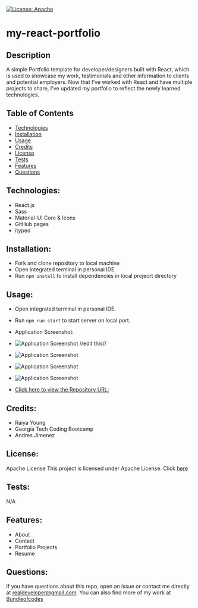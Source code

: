 [![License: Apache](https://img.shields.io/badge/license-Apache-blue.svg)](https://opensource.org/licenses/Apache)

# my-react-portfolio

## Description
A simple Portfolio template for developer/designers built with React, which is used to showcase my work, testimonials and other information to clients and potential employers. Now that I've worked with React and have multiple projects to share, I've updated my portfolio to reflect the newly learned technologies.


## Table of Contents

- [Technologies](#technologies)
- [Installation](#installation)
- [Usage](#usage)
- [Credits](credits)
- [License](#license)
- [Tests](#tests)
- [Features](#features)
- [Questions](#questions)

## Technologies:
- React.js
- Sass
- Material-UI Core & Icons
- GitHub pages
- ityped

## Installation:
- Fork and clone repository to local machine
- Open integrated terminal in personal IDE
- Run `npm install` to install dependencies in local projecrt directory

## Usage:

- Open integrated terminal in personal IDE.
- Run `npm run start` to start server on local port.

- Application Screenshot:

- ![Application Screenshot](/public/assets/screenshot-%20get%20all%20users.png) //edit this//
- ![Application Screenshot](/public/assets/screenshot0%20user%20post.jpeg)
- ![Application Screenshot](/public/assets/screenshot%20user%20post%20update.jpeg)
- ![Application Screenshot](/public/assets/screenshot-delete%20user.png)


- [Click here to view the Repository URL:](https://github.com/bundleofcodes/my-react-portfolio)

## Credits:

- Raiya Young
- Georgia Tech Coding Bootcamp
- Andres Jimenez

## License:

Apache License
This project is licensed under Apache License. Click [here](https://github.com/bundleofcodes/my-react-portfolio/blob/main/LICENSE)

## Tests:
N/A

## Features:
- About
- Contact
- Portfolio Projects
- Resume
 
## Questions:

If you have questions about this repo, open an issue or contact me directly at realdeveloper@gmail.com. You can also find more of my work at [Bundleofcodes](https://github.com/bundleofcodes)